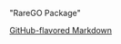 "RareGO Package" 

[GitHub-flavored Markdown](https://guides.github.com/features/mastering-markdown/)

